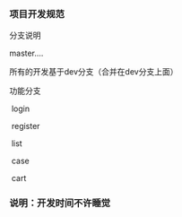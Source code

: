 ### 项目开发规范

分支说明

master....

所有的开发基于dev分支（合并在dev分支上面）

功能分支

​	login

​	register

​	list

​	case

​	cart



### 说明：开发时间不许睡觉